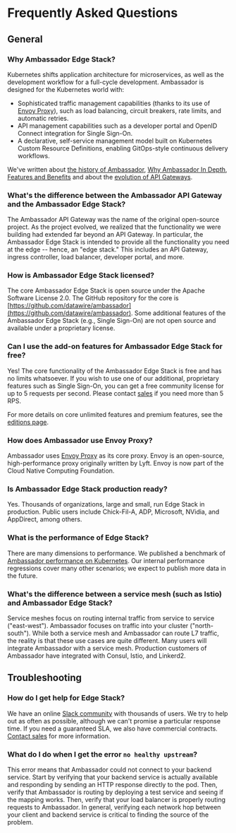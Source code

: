 # Frequently Asked Questions

## General

### Why Ambassador Edge Stack?

Kubernetes shifts application architecture for microservices, as well as the
development workflow for a full-cycle development. Ambassador is designed for
the Kubernetes world with:

* Sophisticated traffic management capabilities (thanks to its use of [Envoy Proxy](https://www.envoyproxy.io)), such as load balancing, circuit breakers, rate limits, and automatic retries.
* API management capabilities such as a developer portal and OpenID Connect integration for Single Sign-On.
* A declarative, self-service management model built on Kubernetes Custom Resource Definitions, enabling GitOps-style continuous delivery workflows.

We've written about [the history of Ambassador](https://blog.getambassador.io/building-ambassador-an-open-source-api-gateway-on-kubernetes-and-envoy-ed01ed520844), [Why Ambassador In Depth](why-ambassador), [Features and Benefits](features-and-benefits) and about the [evolution of API Gateways](/topics/concepts/microservices-api-gateways/).

### What's the difference between the Ambassador API Gateway and the Ambassador Edge Stack?

The Ambassador API Gateway was the name of the original open-source project. As the project evolved, we realized that the functionality we were building had extended far beyond an API Gateway. In particular, the Ambassador Edge Stack is intended to provide all the functionality you need at the edge -- hence, an "edge stack." This includes an API Gateway, ingress controller, load balancer, developer portal, and more.

### How is Ambassador Edge Stack licensed?

The core Ambassador Edge Stack is open source under the Apache Software License 2.0. The GitHub repository for the core is [https://github.com/datawire/ambassador](https://github.com/datawire/ambassador). Some additional features of the Ambassador Edge Stack (e.g., Single Sign-On) are not open source and available under a proprietary license.

### Can I use the add-on features for Ambassador Edge Stack for free?

Yes! The core functionality of the Ambassador Edge Stack is free and has no limits whatsoever. If you wish to use one of our additional, proprietary features such as Single Sign-On, you can get a free community license for up to 5 requests per second. Please contact [sales](https://www.getambassador.io/contact/) if you need more than 5 RPS.

For more details on core unlimited features and premium features, see the [editions page](https://www.getambassador.io/editions).

### How does Ambassador use Envoy Proxy?

Ambassador uses [Envoy Proxy](https://www.envoyproxy.io) as its core proxy. Envoy is an open-source, high-performance proxy originally written by Lyft. Envoy is now part of the Cloud Native Computing Foundation.

### Is Ambassador Edge Stack production ready?

Yes. Thousands of organizations, large and small, run Edge Stack in production.
Public users include Chick-Fil-A, ADP, Microsoft, NVidia, and AppDirect, among others.

### What is the performance of Edge Stack?

There are many dimensions to performance. We published a benchmark of [Ambassador performance on Kubernetes](https://www.getambassador.io/resources/envoyproxy-performance-on-k8s/). Our internal performance regressions cover many other scenarios; we expect to publish more data in the future.

### What's the difference between a service mesh (such as Istio) and Ambassador Edge Stack?

Service meshes focus on routing internal traffic from service to service
("east-west"). Ambassador focuses on traffic into your cluster ("north-south").
While both a service mesh and Ambassador can route L7 traffic, the reality is that
these use cases are quite different. Many users will integrate Ambassador with a
service mesh. Production customers of Ambassador have integrated with Consul,
Istio, and Linkerd2.

## Troubleshooting

### How do I get help for Edge Stack?

We have an online [Slack community](https://d6e.co/slack) with thousands of
users. We try to help out as often as possible, although we can't promise a
particular response time. If you need a guaranteed SLA, we also have commercial
contracts. [Contact sales](https://www.getambassador.io/contact/) for more information.

### What do I do when I get the error `no healthy upstream`?

This error means that Ambassador could not connect to your backend service.
Start by verifying that your backend service is actually available and
responding by sending an HTTP response directly to the pod. Then, verify that
Ambassador is routing by deploying a test service and seeing if the mapping
works. Then, verify that your load balancer is properly routing requests to
Ambassador. In general, verifying each network hop between your client and
backend service is critical to finding the source of the problem.
